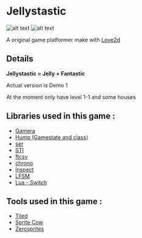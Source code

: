# Jellystastic
![alt text](https://img.shields.io/badge/love-11.1-ff69b4.svg) ![alt text](https://img.shields.io/badge/status-alpha-orange.svg)

A original game platformer make with [Love2d](https://love2d.org/)

## Details

**Jellystastic = Jelly + Fantastic**

Actual version is Demo 1

At the moment only have level 1-1 and some houses

## Libraries used in this game :

* [Gamera](https://github.com/kikito/gamera)
* [Hump (Gamestate and class)](https://github.com/vrld/hump)
* [ser](https://github.com/gvx/Ser)
* [STI](https://github.com/karai17/Simple-Tiled-Implementation)
* [ftcsv](https://github.com/FourierTransformer/ftcsv)
* [chrono](https://github.com/a327ex/chrono)
* [inspect](https://github.com/kikito/inspect.lua)
* [LFSM](https://github.com/kyleconroy/lua-state-machine)
* [Lua - Switch](https://github.com/geappliances/applcommon.lua-switch)


## Tools used in this game :

* [Tiled](https://www.mapeditor.org/)
* [Sprite Cow](http://www.spritecow.com/)
* [Zerosprites](http://zerosprites.com/)
